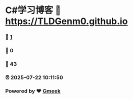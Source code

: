 # C#学习博客 :link: https://TLDGenm0.github.io 
### :page_facing_up: [1](https://TLDGenm0.github.io/tag.html) 
### :speech_balloon: 0 
### :hibiscus: 43 
### :alarm_clock: 2025-07-22 10:11:50 
### Powered by :heart: [Gmeek](https://github.com/Meekdai/Gmeek)
